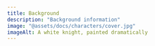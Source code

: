 ```yaml
---
title: Background
description: "Background information"
image: "@assets/docs/characters/cover.jpg"
imageAlt: A white knight, painted dramatically
---
```

